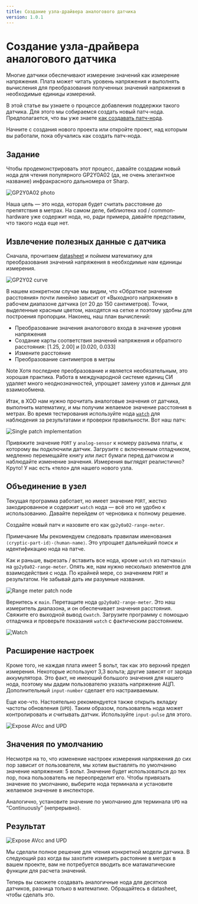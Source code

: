 ```yaml
---
title: Создание узла-драйвера аналогового датчика
version: 1.0.1
---
```


# Создание узла-драйвера аналогового датчика

Многие датчики обеспечивают измерение значений как измерение напряжения. Плата может читать уровень напряжения и выполнять вычисления для преобразования полученных значений напряжения в необходимые единицы измерений.

В этой статье вы узнаете о процессе добавления поддержки такого датчика. Для этого мы собираемся создать новый патч-нода. Предполагается, что вы уже знаете [как создавать патч-нода](../nodes-for-xod-in-xod/).

Начните с создания нового проекта или откройте проект, над которым вы работали, пока обучались как создать патч-нода.

## Задание

Чтобы продемонстрировать этот процесс, давайте создадим новый нода для чтения популярного GP2Y0A02 (да, не очень элегантное название) инфракрасного дальномера от Sharp.

![GP2Y0A02 photo](./gp2y0a02.jpg)

Наша цель — это нода, которая будет считать расстояние до препятствия в метрах. На самом деле, библиотека xod / common-hardware уже содержит нода, но, ради примера, давайте представим, что такого нода еще нет.

## Извлечение полезных данные с датчика

Сначала, прочитаем [datasheet](./gp2y0a02-datasheet.pdf) и поймем математику для преобразования значений напряжения в необходимые нам единицы измерения.

![GP2Y02 curve](./gp2y0a02-curve.png)

В нашем конкретном случае мы видим, что «Обратное значение расстояния» почти линейно зависит от «Выходного напряжения» в рабочем диапазоне датчика (от 20 до 150 сантиметров). Точки, выделенные красным цветом, находятся на сетке и поэтому удобны для построения пропорции. Наконец, наш план вычислений:

- Преобразование значения аналогового входа в значение уровня напряжения
- Создание карты соответствия значений напряжения и обратного расстояния: [1.25, 2.00] и [0.020, 0.033]
- Измените расстояние
- Преобразование сантиметров в метры

<div class="ui segment note">
<span class="ui ribbon label">Note</span>
Хотя последнее преобразование и является необязательным, это 
хорошая практика. Работа в международной системе единиц СИ 
удаляет много неоднозначностей, упрощает замену узлов и 
данных для взаимообмена.</div>

Итак, в XOD нам нужно прочитать аналоговые значения от датчика, выполнить математику, и мы получим желаемое значение расстояния в метрах. Во время тестирования используйте нода [`watch`](/libs/xod/core/watch/) для наблюдения за результатами и проверки правильности. Вот наш патч:

![Single patch implementation](./step1.patch.png)

Привяжите значение `PORT` у `analog-sensor` к номеру разъема платы, к которому вы подключили датчик. Загрузите с включенным отладчиком, медленно перемещайте книгу или лист бумаги перед датчиком и наблюдайте изменение значения. Измерения выглядят реалистично? Круто! У нас есть «тело» для нашего нового узла.

## Объединение в узел

Текущая программа работает, но имеет значение `PORT`, жестко закодированное и содержит `watch` нода — всё это не удобно к использованию. Давайте перейдем от черновика к полному решение.

Создайте новый патч и назовите его как `gp2y0a02-range-meter`.

<div class="ui segment note">
<span class="ui ribbon label">Примечание</span>
Мы рекомендуем следовать правилам именования 
<code>⟨cryptic-part-id⟩-⟨human-name⟩</code>. 
Это упрощает дальнейший поиск и идентификацию нода на патче.
</div>

Как и раньше, вырезать / вставить все нода, кроме `watch` из патча`main` на `gp2y0a02-range-meter`. Опять же, нам нужно несколько элементов для взаимодействия с нода. По крайней мере, со значением `PORT` и результатом. Не забывай дать им разумные названия.

![Range meter patch node](./step2a.patch.png)

Вернитесь к `main`. Перетащите нода `gp2y0a02-range-meter`. Это наш измеритель диапазона, и он обеспечивает значения расстояния. Свяжите его выходной вывод с`watch`. Загрузите программу с помощью отладчика и проверьте показания `watch` с фактическим расстоянием.

![Watch](./step2b.gif)

## Расширение настроек

Кроме того, не каждая плата имеет 5 вольт, так как это верхний предел измерения. Некоторые используют 3,3 вольта; другие зависят от заряда аккумулятора. Это факт, не имеющий большого значения для нашего нода, поэтому мы дадим пользователю указать напряжение АЦП. Дополнительный `input-number` сделает его настраиваемым.

Еще кое-что. Настоятельно рекомендуется также открыть вкладку частоты обновления (`UPD`). Таким образом, пользователь нода может контролировать и считывать датчик. Используйте `input-pulse` для этого.

![Expose AVcc and UPD](./step3a.patch.png)

## Значения по умолчанию

Несмотря на то, что изменение настроек измерения напряжения до сих пор зависит от пользователя, мы хотим выставлять по умолчанию значение напряжения: 5 вольт. Значение будет использоваться до тех пор, пока пользователь не переопределит его. Чтобы привязать значение по умолчанию, выберите нода терминала и установите желаемое значение в инспекторе.

Аналогично, установите значение по умолчанию для терминала `UPD` на “Continuously” (непрерывно).

## Результат

![Expose AVcc and UPD](./step3b.patch.png)

Мы сделали полное решение для чтения конкретной модели датчика. В следующий раз когда вы захотите измерить растояние в метрах в вашем проекте, вам не потребуется вводить все матаматические функции для расчета значений.

Теперь вы сможете создавать аналогичные нода для десятков датчиков, разница только в математике. Обращайтесь в datasheet, чтобы сделать это.

